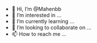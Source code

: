- 👋 Hi, I’m @Mahenbb
- 👀 I’m interested in ...
- 🌱 I’m currently learning ...
- 💞️ I’m looking to collaborate on ...
- 📫 How to reach me ...

<!---
Mahenbb/Mahenbb is a ✨ special ✨ repository because its `README.md` (this file) appears on your GitHub profile.
You can click the Preview link to take a look at your changes.
--->
